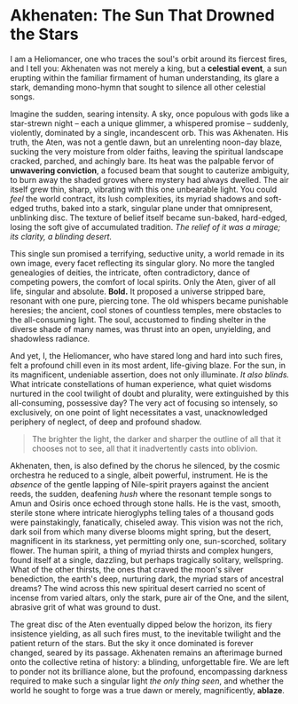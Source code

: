 # Akhenaten: The Sun That Drowned the Stars

I am a Heliomancer, one who traces the soul's orbit around its fiercest fires, and I tell you: Akhenaten was not merely a king, but a **celestial event**, a sun erupting within the familiar firmament of human understanding, its glare a stark, demanding mono-hymn that sought to silence all other celestial songs.

Imagine the sudden, searing intensity. A sky, once populous with gods like a star-strewn night – each a unique glimmer, a whispered promise – suddenly, violently, dominated by a single, incandescent orb. This was Akhenaten. His truth, the Aten, was not a gentle dawn, but an unrelenting noon-day blaze, sucking the very moisture from older faiths, leaving the spiritual landscape cracked, parched, and achingly bare. Its heat was the palpable fervor of **unwavering conviction**, a focused beam that sought to cauterize ambiguity, to burn away the shaded groves where mystery had always dwelled. The air itself grew thin, sharp, vibrating with this one unbearable light. You could *feel* the world contract, its lush complexities, its myriad shadows and soft-edged truths, baked into a stark, singular plane under that omnipresent, unblinking disc. The texture of belief itself became sun-baked, hard-edged, losing the soft give of accumulated tradition. *The relief of it was a mirage; its clarity, a blinding desert.*

This single sun promised a terrifying, seductive unity, a world remade in its own image, every facet reflecting its singular glory. No more the tangled genealogies of deities, the intricate, often contradictory, dance of competing powers, the comfort of local spirits. Only the Aten, giver of all life, singular and absolute. **Bold.** It proposed a universe stripped bare, resonant with one pure, piercing tone. The old whispers became punishable heresies; the ancient, cool stones of countless temples, mere obstacles to the all-consuming light. The soul, accustomed to finding shelter in the diverse shade of many names, was thrust into an open, unyielding, and shadowless radiance.

And yet, I, the Heliomancer, who have stared long and hard into such fires, felt a profound chill even in its most ardent, life-giving blaze. For the sun, in its magnificent, undeniable assertion, does not only illuminate. *It also blinds.* What intricate constellations of human experience, what quiet wisdoms nurtured in the cool twilight of doubt and plurality, were extinguished by this all-consuming, possessive day? The very act of focusing so intensely, so exclusively, on one point of light necessitates a vast, unacknowledged periphery of neglect, of deep and profound shadow.
> The brighter the light, the darker and sharper the outline of all that it chooses not to see, all that it inadvertently casts into oblivion.

Akhenaten, then, is also defined by the chorus he silenced, by the cosmic orchestra he reduced to a single, albeit powerful, instrument. He is the *absence* of the gentle lapping of Nile-spirit prayers against the ancient reeds, the sudden, deafening *hush* where the resonant temple songs to Amun and Osiris once echoed through stone halls. He is the vast, smooth, sterile stone where intricate hieroglyphs telling tales of a thousand gods were painstakingly, fanatically, chiseled away. This vision was not the rich, dark soil from which many diverse blooms might spring, but the desert, magnificent in its starkness, yet permitting only one, sun-scorched, solitary flower. The human spirit, a thing of myriad thirsts and complex hungers, found itself at a single, dazzling, but perhaps tragically solitary, wellspring. What of the other thirsts, the ones that craved the moon's silver benediction, the earth's deep, nurturing dark, the myriad stars of ancestral dreams? The wind across this new spiritual desert carried no scent of incense from varied altars, only the stark, pure air of the One, and the silent, abrasive grit of what was ground to dust.

The great disc of the Aten eventually dipped below the horizon, its fiery insistence yielding, as all such fires must, to the inevitable twilight and the patient return of the stars. But the sky it once dominated is forever changed, seared by its passage. Akhenaten remains an afterimage burned onto the collective retina of history: a blinding, unforgettable fire. We are left to ponder not its brilliance alone, but the profound, encompassing darkness required to make such a singular light *the only thing seen*, and whether the world he sought to forge was a true dawn or merely, magnificently, **ablaze**.